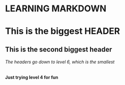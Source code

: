 # LEARNING MARKDOWN


# This is the biggest HEADER
## This is the second biggest header
###### The headers go down to level 6, which is the smallest

#### Just trying level 4 for fun



